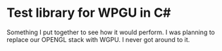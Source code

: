 # Test library for WPGU in C#

Something I put together to see how it would perform. I was planning to replace our OPENGL stack with WGPU. I never got around to it.
